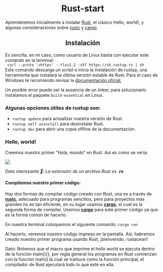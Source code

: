 <h1 align="center">Rust-start</h1>
<p>
  Aprenderemos inicialmente a instalar <a href="https://www.rust-lang.org/es">Rust</a>, el clasico Hello, world!, y algunas consideraciones sobre <a href="https://www.rust-lang.org/es">rustc</a> y <a href="https://www.rust-lang.org/es">cargo</a>.
</p>
<h2 align="center">Instalación</h2>
<p>
  Es sencilla, en mi caso, como usuario de Linux basta con ejecutar este comando en la terminal: <br>
  <code> curl --proto '=https' --tlsv1.2 -sSf https://sh.rustup.rs | sh </code> <br>
  Este comando descarga un script e inicia la instalación de rustup, una herramienta que instalará la última versión estable de     Rust. Para el caso de Windows te recomiendo revisar la <a href="https://rust-book.cs.brown.edu/ch01-01-installation.html">documentación oficial.</a>
  
  Un posible error puede ser la ausencia de un linker, para solucionarlo instalamos el paquete <code>build-essential</code> en     Linux.
</p>
<h3> Algunas opciones útiles de rustup son: </h3>
<ul>
  <li><code>rustup update</code> para actualizar nuestra versión de Rust.</li>
  <li><code>rustup self uninstall</code> para desinstalar Rust.</li>
  <li><code>rustup doc</code> para abrir una copia offline de la documentación.</li>
</ul>
<h3>Hello, world!</h3>
<p>Creemos nuestro primer "Hola, mundo" en Rust. Así es como se vería:</p>
  <img src="https://github.com/Juminstock/rust-start/blob/main/assets/hello_world.png"> <br>
<p><em>Dato interesante 👀: La extensión de un archivo Rust es </em><strong>.rs</strong></p>
<h4>Compilemos nuestro primer código: </h4>
<p>
  Hay dos formas de compilar código creado con Rust, una es a través de <a href="https://doc.rust-lang.org/rustc/what-is-rustc.html"><strong>rustc</strong></a>, adecuado para programas sencillos, pero para proyectos más grandes no es tan eficiente, en su lugar usamos <a href="https://doc.rust-lang.org/cargo/index.html"><strong>cargo</strong></a>, el cual es la segunda forma de compilar. Usemos <a href="https://doc.rust-lang.org/cargo/index.html"><strong>cargo</strong></a> para este primer código ya que es la forma común de hacerlo.
</p>
<p>En nuestra terminal coloquemos el siguiente comando: <code>cargo run</code></p>
<p>
  Al hacerlo, veremos nuestro código impreso en la pantalla. Así, habremos creado nuestro primer programa usando Rust, ¡bienvenido, rustacean!
</p>
<p>
  Dato: Notemos que el macro que imprime el hello world se ejecuta dentro de la función main(){}, por regla general los programas en Rust comienzan con la función main() la cúal se traduce como la función principal, el compilador de Rust ejecutará todo lo que esté en ella.
</p>
